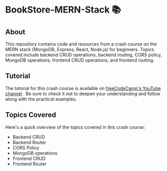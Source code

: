 # BookStore-MERN-Stack :books:

## About

This repository contains code and resources from a crash course on the MERN stack (MongoDB, Express, React, Node.js) for beginners. Topics covered include backend CRUD operations, backend routing, CORS policy, MongoDB operations, frontend CRUD operations, and frontend routing.

## Tutorial

The tutorial for this crash course is available on [freeCodeCamp's YouTube channel](https://www.youtube.com/@freecodecamp) . Be sure to check it out to deepen your understanding and follow along with the practical examples.

## Topics Covered

Here's a quick overview of the topics covered in this crash course:

- Backend CRUD
- Backend Router
- CORS Policy
- MongoDB operations
- Frontend CRUD
- Frontend Router
